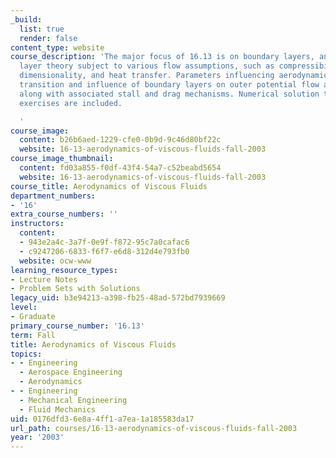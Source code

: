 ```yaml
---
_build:
  list: true
  render: false
content_type: website
course_description: 'The major focus of 16.13 is on boundary layers, and boundary
  layer theory subject to various flow assumptions, such as compressibility, turbulence,
  dimensionality, and heat transfer. Parameters influencing aerodynamic flows and
  transition and influence of boundary layers on outer potential flow are presented,
  along with associated stall and drag mechanisms. Numerical solution techniques and
  exercises are included.

  '
course_image:
  content: b26b6aed-1229-cfe0-0b9d-9c46d80bf22c
  website: 16-13-aerodynamics-of-viscous-fluids-fall-2003
course_image_thumbnail:
  content: fd03a855-f0df-43f4-54a7-c52beabd5654
  website: 16-13-aerodynamics-of-viscous-fluids-fall-2003
course_title: Aerodynamics of Viscous Fluids
department_numbers:
- '16'
extra_course_numbers: ''
instructors:
  content:
  - 943e2a4c-3a7f-0e9f-f872-95c7a0cafac6
  - c9247206-6833-f6f7-e6d8-312d4e793fb0
  website: ocw-www
learning_resource_types:
- Lecture Notes
- Problem Sets with Solutions
legacy_uid: b3e94213-a398-fb25-48ad-572bd7939669
level:
- Graduate
primary_course_number: '16.13'
term: Fall
title: Aerodynamics of Viscous Fluids
topics:
- - Engineering
  - Aerospace Engineering
  - Aerodynamics
- - Engineering
  - Mechanical Engineering
  - Fluid Mechanics
uid: 0176dfd3-6e8a-4ff1-a7ea-1a185583da17
url_path: courses/16-13-aerodynamics-of-viscous-fluids-fall-2003
year: '2003'
---
```

